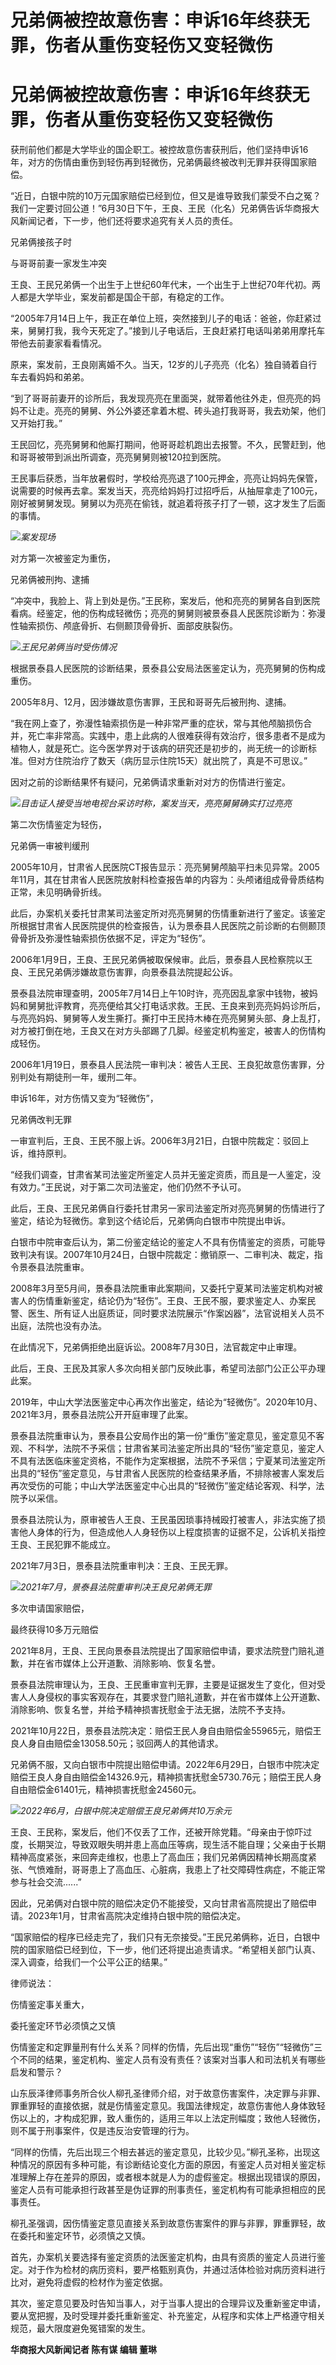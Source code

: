 # 兄弟俩被控故意伤害：申诉16年终获无罪，伤者从重伤变轻伤又变轻微伤

# 兄弟俩被控故意伤害：申诉16年终获无罪，伤者从重伤变轻伤又变轻微伤

获刑前他们都是大学毕业的国企职工。被控故意伤害获刑后，他们坚持申诉16年，对方的伤情由重伤到轻伤再到轻微伤，兄弟俩最终被改判无罪并获得国家赔偿。

“近日，白银中院的10万元国家赔偿已经到位，但又是谁导致我们蒙受不白之冤？我们一定要讨回公道！”6月30日下午，王良、王民（化名）兄弟俩告诉华商报大风新闻记者，下一步，他们还将要求追究有关人员的责任。

兄弟俩接孩子时

与哥哥前妻一家发生冲突

王良、王民兄弟俩一个出生于上世纪60年代末，一个出生于上世纪70年代初。两人都是大学毕业，案发前都是国企干部，有稳定的工作。

“2005年7月14日上午，我正在单位上班，突然接到儿子的电话：爸爸，你赶紧过来，舅舅打我，我今天死定了。”接到儿子电话后，王良赶紧打电话叫弟弟用摩托车带他去前妻家看看情况。

原来，案发前，王良刚离婚不久。当天，12岁的儿子亮亮（化名）独自骑着自行车去看妈妈和弟弟。

“到了哥哥前妻开的诊所后，我发现亮亮在里面哭，就带着他往外走，但亮亮的妈妈不让走。亮亮的舅舅、外公外婆还拿着木棍、砖头追打我哥哥，我去劝架，他们又开始打我。”

王民回忆，亮亮舅舅和他厮打期间，他哥哥趁机跑出去报警。不久，民警赶到，他和哥哥被带到派出所调查，亮亮舅舅则被120拉到医院。

王民事后获悉，当年放暑假时，学校给亮亮退了100元押金，亮亮让妈妈先保管，说需要的时候再去拿。案发当天，亮亮给妈妈打过招呼后，从抽屉拿走了100元，刚好被舅舅发现。舅舅以为亮亮在偷钱，就追着将孩子打了一顿，这才发生了后面的事情。

![](https://inews.gtimg.com/om_bt/OsBg76CSHSc-v71psRutD0OpQEqIq56xrKc5PY1baYZkYAA/1000)_案发现场_

对方第一次被鉴定为重伤，

兄弟俩被刑拘、逮捕

“冲突中，我脸上、背上到处是伤。”王民称，案发后，他和亮亮的舅舅各自到医院看病。经鉴定，他的伤构成轻微伤；亮亮的舅舅则被景泰县人民医院诊断为：弥漫性轴索损伤、颅底骨折、右侧颞顶骨骨折、面部皮肤裂伤。

![](https://inews.gtimg.com/om_bt/OOIUvjPRpyGhhoJ63XJxlcw7MDqBKzqiKTMCt2k03pyoMAA/1000)_王民兄弟俩当时受伤情况_

根据景泰县人民医院的诊断结果，景泰县公安局法医鉴定认为，亮亮舅舅的伤构成重伤。

2005年8月、12月，因涉嫌故意伤害罪，王民和哥哥先后被刑拘、逮捕。

“我在网上查了，弥漫性轴索损伤是一种非常严重的症状，常与其他颅脑损伤合并，死亡率非常高。实践中，患上此病的人很难获得有效治疗，很多患者不是成为植物人，就是死亡。迄今医学界对于该病的研究还是初步的，尚无统一的诊断标准。但对方住院治疗了数天（病历显示住院15天）就出院了，真是不可思议。”

因对之前的诊断结果怀有疑问，兄弟俩请求重新对对方的伤情进行鉴定。

![](https://inews.gtimg.com/om_bt/OvShf8K28dO5UR53gwmUjcwg5onPJJZTW6gwRSyDxPxhUAA/1000)_目击证人接受当地电视台采访时称，案发当天，亮亮舅舅确实打过亮亮_

第二次伤情鉴定为轻伤，

兄弟俩一审被判缓刑

2005年10月，甘肃省人民医院CT报告显示：亮亮舅舅颅脑平扫未见异常。2005年11月，其在甘肃省人民医院放射科检查报告单的内容为：头颅诸组成骨骨质结构正常，未见明确骨折线。

此后，办案机关委托甘肃某司法鉴定所对亮亮舅舅的伤情重新进行了鉴定。该鉴定所根据甘肃省人民医院提供的检查报告，认为景泰县人民医院之前诊断的右侧颞顶骨骨折及弥漫性轴索损伤依据不足，评定为“轻伤”。

2006年1月9日，王良、王民兄弟俩被取保候审。此后，景泰县人民检察院以王良、王民兄弟俩涉嫌故意伤害罪，向景泰县法院提起公诉。

景泰县法院审理查明，2005年7月14日上午10时许，亮亮因乱拿家中钱物，被妈妈和舅舅批评教育，亮亮便给其父打电话求救。王民、王良来到亮亮妈妈诊所后，与亮亮妈妈、舅舅等人发生撕打。撕打中王民持木棒在亮亮舅舅头部、身上乱打，对方被打倒在地，王良又在对方头部踢了几脚。经鉴定机构鉴定，被害人的伤情构成轻伤。

2006年1月19日，景泰县人民法院一审判决：被告人王民、王良犯故意伤害罪，分别判处有期徒刑一年，缓刑二年。

申诉16年，对方伤情又变为“轻微伤”，

兄弟俩改判无罪

一审宣判后，王良、王民不服上诉。2006年3月21日，白银中院裁定：驳回上诉，维持原判。

“经我们调查，甘肃省某司法鉴定所鉴定人员并无鉴定资质，而且是一人鉴定，没有效力。”王民说，对于第二次司法鉴定，他们仍然不予认可。

此后，王良、王民兄弟俩自行委托甘肃另一家司法鉴定所对亮亮舅舅的伤情进行了鉴定，结论为轻微伤。拿到这个结论后，兄弟俩向白银市中院提出申诉。

白银市中院审查后认为，第二份鉴定结论的鉴定人不具有伤情鉴定的资质，可能导致判决有误。2007年10月24日，白银中院裁定：撤销原一、二审判决、裁定，指令景泰县法院重审。

2008年3月至5月间，景泰县法院重审此案期间，又委托宁夏某司法鉴定机构对被害人的伤情重新鉴定，结论仍为“轻伤”。王良、王民不服，要求鉴定人、办案民警、医生、所有证人出庭质证，同时要求法院展示“作案凶器”，法官说相关人员不出庭，法院也没有办法。

在此情况下，兄弟俩拒绝出庭诉讼。2008年7月30日，法官裁定中止审理。

此后，王良、王民及其家人多次向相关部门反映此事，希望司法部门公正公平办理此案。

2019年，中山大学法医鉴定中心再次作出鉴定，结论为“轻微伤”。2020年10月、2021年3月，景泰县法院公开开庭审理了此案。

景泰县法院重审认为，景泰县公安局作出的第一份“重伤”鉴定意见，鉴定意见不客观、不科学，法院不予采信；甘肃省某司法鉴定所出具的“轻伤”鉴定意见，鉴定人不具有法医临床鉴定资格，不能作为定案根据，法院不予采信；宁夏某司法鉴定所出具的“轻伤”鉴定意见，与甘肃省人民医院的检查结果矛盾，不排除被害人案发后再次受伤的可能；中山大学法医鉴定中心出具的“轻微伤”鉴定结论客观、科学，法院予以采信。

景泰县法院认为，原审被告人王良、王民虽因琐事持械殴打被害人，非法实施了损害他人身体的行为，但造成他人人身轻伤以上程度损害的证据不足，公诉机关指控王良、王民犯罪不能成立。

2021年7月3日，景泰县法院重审判决：王良、王民无罪。

![](https://inews.gtimg.com/om_bt/OJ1GssRvl21Ywj4ya4gtk9-a8fjHjGqs6ssplsHTAwWFIAA/1000)_2021年7月，景泰县法院重审判决王良兄弟俩无罪_

多次申请国家赔偿，

最终获得10多万元赔偿

2021年8月，王良、王民向景泰县法院提出了国家赔偿申请，要求法院登门赔礼道歉，并在省市媒体上公开道歉、消除影响、恢复名誉。

景泰县法院审理认为，王良、王民重审宣判无罪，主要是证据发生了变化，但对受害人人身侵权的事实客观存在，其要求登门赔礼道歉，并在省市媒体上公开道歉、消除影响、恢复名誉，并给予精神损害抚慰金于法无据，法院不予支持。

2021年10月22日，景泰县法院决定：赔偿王民人身自由赔偿金55965元，赔偿王良人身自由赔偿金13058.50元；驳回两人的其他请求。

兄弟俩不服，又向白银市中院提出赔偿申请。2022年6月29日，白银市中院决定赔偿王良人身自由赔偿金14326.9元，精神损害抚慰金5730.76元；赔偿王民人身自由赔偿金61401元，精神损害抚慰金24560元。

![](https://inews.gtimg.com/om_bt/OW52jUUp3dIxKjrpUUWkCnlWyjQu13b9x9sFCm_jNExCQAA/1000)_2022年6月，白银中院决定赔偿王良兄弟俩共10万余元_

王良、王民称，案发后，他们不仅丢了工作，还被开除党籍。“母亲由于惊吓过度，长期哭泣，导致双眼失明并患上高血压等病，现生活不能自理；父亲由于长期精神高度紧张，来回奔走维权，也患上了高血压；我们兄弟俩因精神长期高度紧张、气愤难耐，哥哥患上了高血压、心脏病，我患上了社交障碍性病症，不能正常参与社会交流......”

因此，兄弟俩对白银中院的赔偿决定仍不能接受，又向甘肃省高院提出了赔偿申请。2023年1月，甘肃省高院决定维持白银中院的赔偿决定。

“国家赔偿的程序已经走完了，我们只有无奈接受。”王民兄弟俩称，近日，白银中院的国家赔偿已经到位，下一步，他们还将提出追责请求。“希望相关部门认真、深入调查，给我们一个公平公正的结果。”

律师说法：

伤情鉴定事关重大，

委托鉴定环节必须慎之又慎

伤情鉴定和定罪量刑有什么关系？同样的伤情，先后出现“重伤”“轻伤”“轻微伤”三个不同的结果，鉴定机构、鉴定人员有没有责任？该案对当事人和司法机关有哪些启发和警示？

山东辰泽律师事务所合伙人柳孔圣律师介绍，对于故意伤害案件，决定罪与非罪、罪重罪轻的直接依据，就是伤情鉴定意见。我国法律规定，故意伤害他人身体致轻伤以上的，才构成犯罪，致人重伤的，适用三年以上法定刑幅度；致他人轻微伤，则不属于刑事案件，仅是违反治安管理的行为。

“同样的伤情，先后出现三个相去甚远的鉴定意见，比较少见。”柳孔圣称，出现这种情况的原因有多种可能，有诊断结论变化方面的原因，有鉴定人员对相关鉴定标准理解上存在差异的原因，或者根本就是人为的虚假鉴定。根据出现错误的原因，鉴定人员有可能承担行政甚至是伪证罪的刑事责任，鉴定机构有可能承担相应的民事责任。

柳孔圣强调，因伤情鉴定意见直接关系到故意伤害案件的罪与非罪，罪重罪轻，故在委托和鉴定环节，必须慎之又慎。

首先，办案机关要选择有鉴定资质的法医鉴定机构，由具有资质的鉴定人员进行鉴定。对于作为检材的病历资料，要严格甄别真伪，并通过活体检验对病历资料进行比对，避免将虚假的检材作为鉴定依据。

其次，鉴定意见要及时告知当事人，对于当事人提出的合理异议及重新鉴定申请，要从宽把握，及时受理并委托重新鉴定、补充鉴定，从程序和实体上严格遵守相关规范，最大限度避免冤错案的发生。

**华商报大风新闻记者 陈有谋 编辑 董琳**

